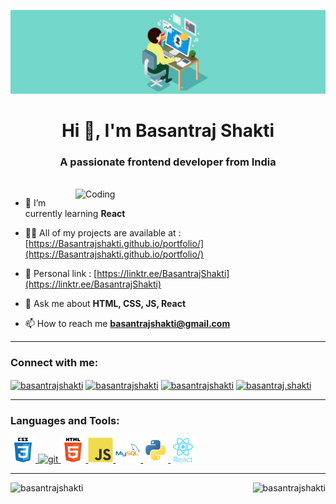 ![MasterHead](https://github.com/Basantrajshakti/Basantrajshakti/blob/main/banner.jpeg)
<h1 align="center">Hi 👋, I'm Basantraj Shakti</h1>
<h3 align="center">A passionate frontend developer from India</h3> <br>
<img align="right" alt="Coding" width="400" src="https://cdn.dribbble.com/users/1162077/screenshots/3848914/programmer.gif">

- 🌱 I’m currently learning **React**

- 👨‍💻 All of my projects are available at : [https://Basantrajshakti.github.io/portfolio/](https://Basantrajshakti.github.io/portfolio/)

- 📝 Personal link : [https://linktr.ee/BasantrajShakti](https://linktr.ee/BasantrajShakti)

- 💬 Ask me about **HTML, CSS, JS, React**

- 📫 How to reach me **basantrajshakti@gmail.com**

<hr>
<h3 align="left">Connect with me:</h3>
<p align="left">
<a href="https://codepen.io/basantrajshakti" target="blank"><img align="center" src="https://raw.githubusercontent.com/rahuldkjain/github-profile-readme-generator/master/src/images/icons/Social/codepen.svg" alt="basantrajshakti" height="30" width="40" /></a>
<a href="https://linkedin.com/in/basantrajshakti" target="blank"><img align="center" src="https://raw.githubusercontent.com/rahuldkjain/github-profile-readme-generator/master/src/images/icons/Social/linked-in-alt.svg" alt="basantrajshakti" height="30" width="40" /></a>
<a href="https://fb.com/basantrajshakti" target="blank"><img align="center" src="https://raw.githubusercontent.com/rahuldkjain/github-profile-readme-generator/master/src/images/icons/Social/facebook.svg" alt="basantrajshakti" height="30" width="40" /></a>
<a href="https://instagram.com/basantraj.shakti" target="blank"><img align="center" src="https://raw.githubusercontent.com/rahuldkjain/github-profile-readme-generator/master/src/images/icons/Social/instagram.svg" alt="basantraj.shakti" height="30" width="40" /></a>
</p>

<hr>
<h3 align="left">Languages and Tools:</h3>
<p align="left"> <a href="https://www.w3schools.com/css/" target="_blank" rel="noreferrer"> <img src="https://raw.githubusercontent.com/devicons/devicon/master/icons/css3/css3-original-wordmark.svg" alt="css3" width="40" height="40"/> </a> <a href="https://git-scm.com/" target="_blank" rel="noreferrer"> <img src="https://www.vectorlogo.zone/logos/git-scm/git-scm-icon.svg" alt="git" width="40" height="40"/> </a> <a href="https://www.w3.org/html/" target="_blank" rel="noreferrer"> <img src="https://raw.githubusercontent.com/devicons/devicon/master/icons/html5/html5-original-wordmark.svg" alt="html5" width="40" height="40"/> </a> <a href="https://developer.mozilla.org/en-US/docs/Web/JavaScript" target="_blank" rel="noreferrer"> <img src="https://raw.githubusercontent.com/devicons/devicon/master/icons/javascript/javascript-original.svg" alt="javascript" width="40" height="40"/> </a> <a href="https://www.mysql.com/" target="_blank" rel="noreferrer"> <img src="https://raw.githubusercontent.com/devicons/devicon/master/icons/mysql/mysql-original-wordmark.svg" alt="mysql" width="40" height="40"/> </a> <a href="https://www.python.org" target="_blank" rel="noreferrer"> <img src="https://raw.githubusercontent.com/devicons/devicon/master/icons/python/python-original.svg" alt="python" width="40" height="40"/> </a> <a href="https://reactjs.org/" target="_blank" rel="noreferrer"> <img src="https://raw.githubusercontent.com/devicons/devicon/master/icons/react/react-original-wordmark.svg" alt="react" width="40" height="40"/> </a> </p>

<hr>
<img align="right" height="190" src="https://github-readme-stats.vercel.app/api/top-langs?username=basantrajshakti&show_icons=true&locale=en&layout=compact" alt="basantrajshakti" /> 
<img align="left" height="20%" src="https://github-readme-stats.vercel.app/api?username=basantrajshakti&show_icons=true&locale=en" alt="basantrajshakti" />
